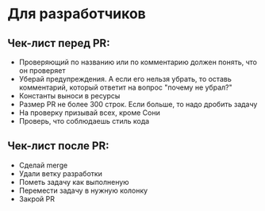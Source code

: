 # Для разработчиков

## Чек-лист перед PR:
- Проверяющий по названию или по комментарию должен понять, что он проверяет
- Уберай предупреждения. А если его нельзя убрать, то оставь комментарий, который ответит на вопрос "почему не убрал?"
- Константы выноси в ресурсы
- Размер PR не более 300 строк. Если больше, то надо дробить задачу
- На проверку призывай всех, кроме Сони
- Проверь, что соблюдаешь стиль кода

## Чек-лист после PR:
- Сделай merge
- Удали ветку разработки
- Пометь задачу как выполненую
- Перемести задачу в нужную колонку
- Закрой PR